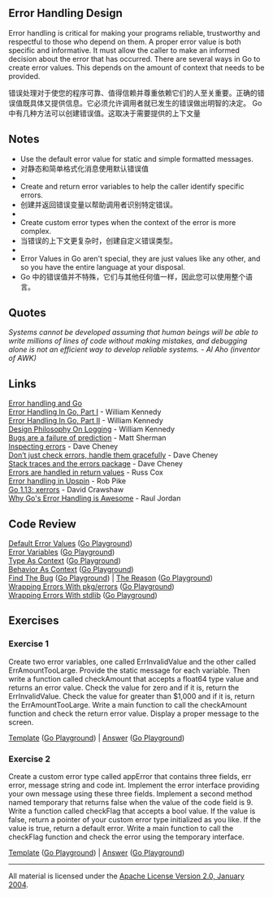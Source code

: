 ## Error Handling Design

Error handling is critical for making your programs reliable, trustworthy and respectful to those who depend on them. A proper error value is both specific and informative. It must allow the caller to make an informed decision about the error that has occurred. There are several ways in Go to create error values. This depends on the amount of context that needs to be provided.

错误处理对于使您的程序可靠、值得信赖并尊重依赖它们的人至关重要。正确的错误值既具体又提供信息。它必须允许调用者就已发生的错误做出明智的决定。 Go 中有几种方法可以创建错误值。这取决于需要提供的上下文量

## Notes

* Use the default error value for static and simple formatted messages.
* 对静态和简单格式化消息使用默认错误值
* 
* Create and return error variables to help the caller identify specific errors.
* 创建并返回错误变量以帮助调用者识别特定错误。
* 
* Create custom error types when the context of the error is more complex.
* 当错误的上下文更复杂时，创建自定义错误类型。
* 
* Error Values in Go aren't special, they are just values like any other, and so you have the entire language at your disposal.
* Go 中的错误值并不特殊，它们与其他任何值一样，因此您可以使用整个语言。

## Quotes

_Systems cannot be developed assuming that human beings will be able to write millions of lines of code without making mistakes, and debugging alone is not an efficient way to develop reliable systems. - Al Aho (inventor of AWK)_

## Links

[Error handling and Go](https://blog.golang.org/error-handling-and-go)    
[Error Handling In Go, Part I](https://www.ardanlabs.com/blog/2014/10/error-handling-in-go-part-i.html) - William Kennedy    
[Error Handling In Go, Part II](https://www.ardanlabs.com/blog/2014/11/error-handling-in-go-part-ii.html) - William Kennedy    
[Design Philosophy On Logging](https://www.ardanlabs.com/blog/2017/05/design-philosophy-on-logging.html) - William Kennedy    
[Bugs are a failure of prediction](https://clipperhouse.com/bugs-are-a-failure-of-prediction/) - Matt Sherman    
[Inspecting errors](https://dave.cheney.net/2014/12/24/inspecting-errors) - Dave Cheney    
[Don’t just check errors, handle them gracefully](https://dave.cheney.net/2016/04/27/dont-just-check-errors-handle-them-gracefully) - Dave Cheney    
[Stack traces and the errors package](https://dave.cheney.net/2016/06/12/stack-traces-and-the-errors-package) - Dave Cheney    
[Errors are handled in return values](https://plus.google.com/+RussCox-rsc/posts/iqAiKAwP6Ce) - Russ Cox    
[Error handling in Upspin](https://commandcenter.blogspot.com/2017/12/error-handling-in-upspin.html) - Rob Pike    
[Go 1.13: xerrors](https://crawshaw.io/blog/xerrors) - David Crawshaw  
[Why Go's Error Handling is Awesome](https://rauljordan.com/2020/07/06/why-go-error-handling-is-awesome.html) - Raul Jordan

## Code Review

[Default Error Values](example1/example1.go) ([Go Playground](https://play.golang.org/p/beGEdO2QE4g))  
[Error Variables](example2/example2.go) ([Go Playground](https://play.golang.org/p/JQUJbS20MrE))  
[Type As Context](example3/example3.go) ([Go Playground](https://play.golang.org/p/BmiblC2Q7MC))  
[Behavior As Context](example4/example4.go) ([Go Playground](https://play.golang.org/p/sNRSXKtcJKM))  
[Find The Bug](example5/example5.go) ([Go Playground](https://play.golang.org/p/CBL-ADH-nSv)) |
[The Reason](example5/reason/reason.go) ([Go Playground](https://play.golang.org/p/-f4PPcBGkDU))  
[Wrapping Errors With pkg/errors](example6/example6.go) ([Go Playground](https://play.golang.org/p/Zt1Z5k4HbDG))  
[Wrapping Errors With stdlib](example7/example7.go) ([Go Playground](https://play.golang.org/p/f5bw9G7OLog))

## Exercises

### Exercise 1
Create two error variables, one called ErrInvalidValue and the other called ErrAmountTooLarge. Provide the static message for each variable. Then write a function called checkAmount that accepts a float64 type value and returns an error value. Check the value for zero and if it is, return the ErrInvalidValue. Check the value for greater than $1,000 and if it is, return the ErrAmountTooLarge. Write a main function to call the checkAmount function and check the return error value. Display a proper message to the screen.

[Template](exercises/template1/template1.go) ([Go Playground](https://play.golang.org/p/uOAUy1AoP6t)) |
[Answer](exercises/exercise1/exercise1.go) ([Go Playground](https://play.golang.org/p/OEq2bZ-fcJZ))

### Exercise 2
Create a custom error type called appError that contains three fields, err error, message string and code int. Implement the error interface providing your own message using these three fields. Implement a second method named temporary that returns false when the value of the code field is 9. Write a function called checkFlag that accepts a bool value. If the value is false, return a pointer of your custom error type initialized as you like. If the value is true, return a default error. Write a main function to call the checkFlag function and check the error using the temporary interface.

[Template](exercises/template2/template2.go) ([Go Playground](https://play.golang.org/p/SqrcJVqwT1X)) |
[Answer](exercises/exercise2/exercise2.go) ([Go Playground](https://play.golang.org/p/EzdPD58tQ4D))
___
All material is licensed under the [Apache License Version 2.0, January 2004](http://www.apache.org/licenses/LICENSE-2.0).
